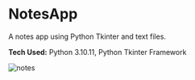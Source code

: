 # NotesApp
A notes app using Python Tkinter and text files.

**Tech Used:** Python 3.10.11, Python Tkinter Framework

![notes](https://github.com/user-attachments/assets/336bfde5-ad86-44f1-8bf2-9d9f7b9482cf)


